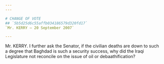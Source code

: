 ```yaml
---
---

# CHANGE OF VOTE
## `5b5d25d6c55affb034186579d320fd17`
`Mr. KERRY — 20 September 2007`

---
```



Mr. KERRY. I further ask the Senator, if the civilian deaths are down 
to such a degree that Baghdad is such a security success, why did the 
Iraqi Legislature not reconcile on the issue of oil or 
debaathification?